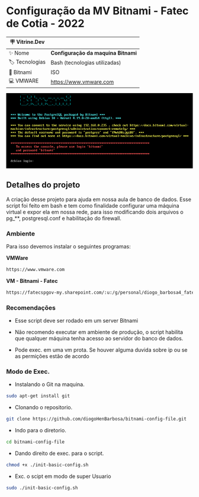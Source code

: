 # Configuração da MV Bitnami - Fatec de Cotia - 2022

| :placard: Vitrine.Dev |     |
| -------------  | --- |
| :sparkles: Nome        | **Configuração da maquina Bitnami**
| :label: Tecnologias | Bash (tecnologias utilizadas)
| :rocket: Bitnami | ISO         | 
| :computer: VMWARE     | https://www.vmware.com

![](https://github.com/diogoHenBarbosa/bitnami-config-file/blob/master/img/bitnami.png)

## Detalhes do projeto
A criação desse projeto para ajuda em nossa aula de banco de dados. Esse script foi feito em bash e tem como finalidade configurar uma máquina virtual e expor ela em nossa rede, para isso modificando dois arquivos o pg_**, postgresql.conf e habilitação do firewall.

### Ambiente 
Para isso devemos instalar o seguintes programas:


**VMWare**
```bash
https://www.vmware.com
``` 

**VM - Bitnami - Fatec**
```bash
https://fatecspgov-my.sharepoint.com/:u:/g/personal/diogo_barbosa4_fatec_sp_gov_br/EQytHfNn3XNIqygN4V7OCgABO1iatjOFTBfP6RrULbfKZw?e=W0y5ZU
```

### Recomendações

- Esse script deve ser rodado em um server Bitnami

- Não recomendo executar em ambiente de produção, o script habilita que qualquer máquina tenha acesso ao servidor do banco de dados.

- Pode exec. em uma vm prota. Se houver alguma duvida sobre ip ou se as permições estão de acordo

### Modo de Exec.

- Instalando o Git na maquina.
```bash
sudo apt-get install git
```
- Clonando o repositorio.
```bash
git clone https://github.com/diogoHenBarbosa/bitnami-config-file.git
```
- Indo para o diretorio.
```bash
cd bitnami-config-file
```
- Dando direito de exec. para o script.
```bash
chmod +x ./init-basic-config.sh
```

- Exc. o scipt em modo de super Usuario
```bash
sudo ./init-basic-config.sh
```


